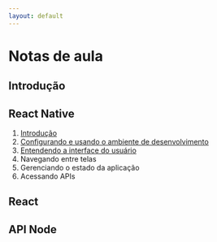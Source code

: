 ```yaml
---
layout: default
---
```


# [](#header-1) Notas de aula

## [](#header-2) Introdução


## [](#header-2) React Native

1. [Introdução](reactnative/intro)
2. [Configurando e usando o ambiente de desenvolvimento](reactnative/environment)
3. [Entendendo a interface do usuário](reactnative/ui)
4. Navegando entre telas
5. Gerenciando o estado da aplicação
6. Acessando APIs

## [](#header-2) React



## [](#header-2) API Node
